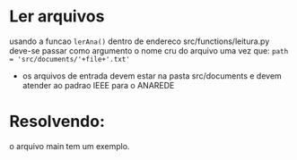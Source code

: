# Ler arquivos
usando a funcao `lerAna()` dentro de endereco src/functions/leitura.py deve-se passar como argumento o nome cru do arquivo uma vez que:
```path = 'src/documents/'+file+'.txt'```
- os arquivos de entrada devem estar na pasta src/documents e devem atender ao padrao IEEE para o ANAREDE

# Resolvendo:
o arquivo main tem um exemplo.
